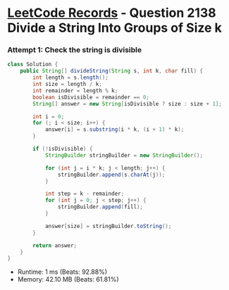 # [LeetCode Records](../../README.md) - Question 2138 Divide a String Into Groups of Size k

### Attempt 1: Check the string is divisible
```java
class Solution {
    public String[] divideString(String s, int k, char fill) {
        int length = s.length();
        int size = length / k;
        int remainder = length % k;
        boolean isDivisible = remainder == 0;
        String[] answer = new String[isDivisible ? size : size + 1];

        int i = 0;
        for (; i < size; i++) {
            answer[i] = s.substring(i * k, (i + 1) * k);
        }

        if (!isDivisible) {
            StringBuilder stringBuilder = new StringBuilder();

            for (int j = i * k; j < length; j++) {
                stringBuilder.append(s.charAt(j));
            }

            int step = k - remainder;
            for (int j = 0; j < step; j++) {
                stringBuilder.append(fill);
            }

            answer[size] = stringBuilder.toString();
        }

        return answer;
    }
}
```
- Runtime: 1 ms (Beats: 92.88%)
- Memory: 42.10 MB (Beats: 61.81%)

<br>
